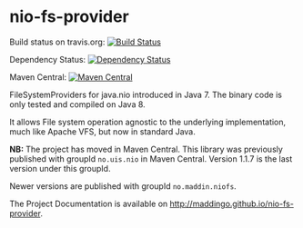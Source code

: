 nio-fs-provider
===============

Build status on travis.org: [![Build Status](https://travis-ci.org/maddingo/nio-fs-provider.svg?branch=master)](https://travis-ci.org/maddingo/nio-fs-provider)

Dependency Status: [![Dependency Status](https://www.versioneye.com/user/projects/57b60e1a14b4120012c0fc3a/badge.svg?style=flat-square)](https://www.versioneye.com/user/projects/57b60e1a14b4120012c0fc3a)

Maven Central: [![Maven Central](https://maven-badges.herokuapp.com/maven-central/no.maddin.niofs/nio-fs/badge.svg?style=plastic)](http://search.maven.org/#search%7Cga%7C1%7Cg%3A%22no.maddin.niofs%22)


FileSystemProviders for java.nio introduced in Java 7. The binary code is only tested and compiled on Java 8.

It allows File system operation agnostic to the underlying implementation,
much like Apache VFS, but now in standard Java.

__NB:__ The project has moved in Maven Central.
This library was previously published with groupId `no.uis.nio` in Maven Central. Version 1.1.7 is the last version under this groupId.

Newer versions are published with groupId `no.maddin.niofs`.

The Project Documentation is available on http://maddingo.github.io/nio-fs-provider.
